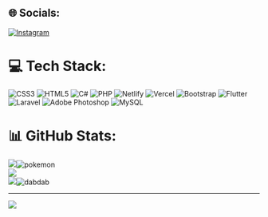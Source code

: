 
## 🌐 Socials:
[![Instagram](https://img.shields.io/badge/Instagram-%23E4405F.svg?logo=Instagram&logoColor=white)](https://instagram.com/zufrds_) 

# 💻 Tech Stack:
![CSS3](https://img.shields.io/badge/css3-%231572B6.svg?style=for-the-badge&logo=css3&logoColor=white) ![HTML5](https://img.shields.io/badge/html5-%23E34F26.svg?style=for-the-badge&logo=html5&logoColor=white) ![C#](https://img.shields.io/badge/c%23-%23239120.svg?style=for-the-badge&logo=c-sharp&logoColor=white) ![PHP](https://img.shields.io/badge/php-%23777BB4.svg?style=for-the-badge&logo=php&logoColor=white) ![Netlify](https://img.shields.io/badge/netlify-%23000000.svg?style=for-the-badge&logo=netlify&logoColor=#00C7B7) ![Vercel](https://img.shields.io/badge/vercel-%23000000.svg?style=for-the-badge&logo=vercel&logoColor=white) ![Bootstrap](https://img.shields.io/badge/bootstrap-%23563D7C.svg?style=for-the-badge&logo=bootstrap&logoColor=white) ![Flutter](https://img.shields.io/badge/Flutter-%2302569B.svg?style=for-the-badge&logo=Flutter&logoColor=white) ![Laravel](https://img.shields.io/badge/laravel-%23FF2D20.svg?style=for-the-badge&logo=laravel&logoColor=white) ![Adobe Photoshop](https://img.shields.io/badge/adobephotoshop-%2331A8FF.svg?style=for-the-badge&logo=adobephotoshop&logoColor=white) ![MySQL](https://img.shields.io/badge/mysql-%2300f.svg?style=for-the-badge&logo=mysql&logoColor=white)
# 📊 GitHub Stats:
![](https://github-readme-stats.vercel.app/api?username=bizz09&theme=dark&hide_border=false&include_all_commits=true&count_private=true)![pokemon](https://user-images.githubusercontent.com/86017257/214117573-48fe3125-26ed-428d-8be2-45ade3e047dc.gif)<br/>
![](https://github-readme-streak-stats.herokuapp.com/?user=bizz09&theme=dark&hide_border=false)<br/>
![](https://github-readme-stats.vercel.app/api/top-langs/?username=bizz09&theme=dark&hide_border=false&include_all_commits=true&count_private=true&layout=compact)![dabdab](https://user-images.githubusercontent.com/86017257/214118731-d14d0fae-3b59-48aa-af2e-42268922ac6a.gif)






---
[![](https://visitcount.itsvg.in/api?id=bizz09&icon=0&color=0)](https://visitcount.itsvg.in)

<!-- Proudly created with GPRM ( https://gprm.itsvg.in ) -->
